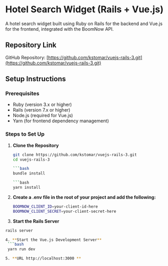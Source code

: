 # Hotel Search Widget (Rails + Vue.js)

A hotel search widget built using Ruby on Rails for the backend and Vue.js for the frontend, integrated with the BoomNow API.

## Repository Link

GitHub Repository: [https://github.com/kstomar/vuejs-rails-3.git](https://github.com/kstomar/vuejs-rails-3.git)

## Setup Instructions

### Prerequisites

- Ruby (version 3.x or higher)
- Rails (version 7.x or higher)
- Node.js (required for Vue.js)
- Yarn (for frontend dependency management)

### Steps to Set Up

1. **Clone the Repository**

   ```bash
   git clone https://github.com/kstomar/vuejs-rails-3.git
   cd vuejs-rails-3

   ```bash
   bundle install

   ```bash
   yarn install

2. **Create a .env file in the root of your project and add the following:**   

   ```bash
   BOOMNOW_CLIENT_ID=your-client-id-here
   BOOMNOW_CLIENT_SECRET=your-client-secret-here


3. **Start the Rails Server**

  ```bash
  rails server

4. **Start the Vue.js Development Server**
   ```bash
   yarn run dev

5. **URL http://localhost:3000 **








